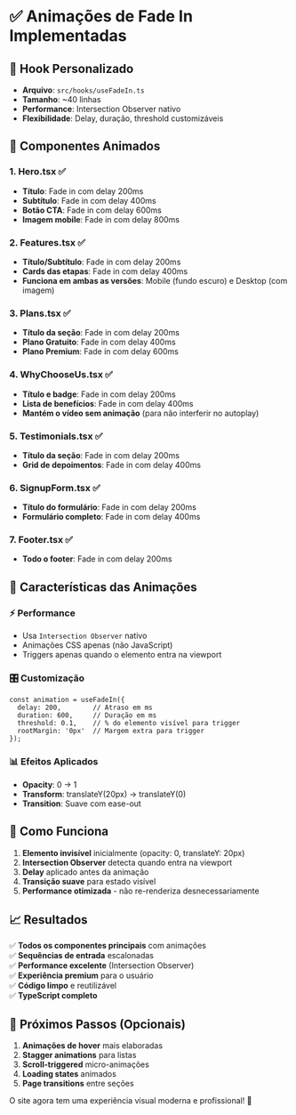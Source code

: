 # ✅ Animações de Fade In Implementadas

## 🎯 Hook Personalizado
- **Arquivo**: `src/hooks/useFadeIn.ts`
- **Tamanho**: ~40 linhas
- **Performance**: Intersection Observer nativo
- **Flexibilidade**: Delay, duração, threshold customizáveis

## 📱 Componentes Animados

### 1. **Hero.tsx** ✅
- **Título**: Fade in com delay 200ms
- **Subtítulo**: Fade in com delay 400ms  
- **Botão CTA**: Fade in com delay 600ms
- **Imagem mobile**: Fade in com delay 800ms

### 2. **Features.tsx** ✅
- **Título/Subtítulo**: Fade in com delay 200ms
- **Cards das etapas**: Fade in com delay 400ms
- **Funciona em ambas as versões**: Mobile (fundo escuro) e Desktop (com imagem)

### 3. **Plans.tsx** ✅
- **Título da seção**: Fade in com delay 200ms
- **Plano Gratuito**: Fade in com delay 400ms
- **Plano Premium**: Fade in com delay 600ms

### 4. **WhyChooseUs.tsx** ✅
- **Título e badge**: Fade in com delay 200ms
- **Lista de benefícios**: Fade in com delay 400ms
- **Mantém o vídeo sem animação** (para não interferir no autoplay)

### 5. **Testimonials.tsx** ✅
- **Título da seção**: Fade in com delay 200ms
- **Grid de depoimentos**: Fade in com delay 400ms

### 6. **SignupForm.tsx** ✅
- **Título do formulário**: Fade in com delay 200ms
- **Formulário completo**: Fade in com delay 400ms

### 7. **Footer.tsx** ✅
- **Todo o footer**: Fade in com delay 200ms

## 🎨 Características das Animações

### ⚡ **Performance**
- Usa `Intersection Observer` nativo
- Animações CSS apenas (não JavaScript)
- Triggers apenas quando o elemento entra na viewport

### 🎛️ **Customização**
```tsx
const animation = useFadeIn({
  delay: 200,        // Atraso em ms
  duration: 600,     // Duração em ms
  threshold: 0.1,    // % do elemento visível para trigger
  rootMargin: '0px'  // Margem extra para trigger
});
```

### 📊 **Efeitos Aplicados**
- **Opacity**: 0 → 1
- **Transform**: translateY(20px) → translateY(0)
- **Transition**: Suave com ease-out

## 🚀 **Como Funciona**

1. **Elemento invisível** inicialmente (opacity: 0, translateY: 20px)
2. **Intersection Observer** detecta quando entra na viewport
3. **Delay** aplicado antes da animação
4. **Transição suave** para estado visível
5. **Performance otimizada** - não re-renderiza desnecessariamente

## 📈 **Resultados**

✅ **Todos os componentes principais** com animações  
✅ **Sequências de entrada** escalonadas  
✅ **Performance excelente** (Intersection Observer)  
✅ **Experiência premium** para o usuário  
✅ **Código limpo** e reutilizável  
✅ **TypeScript completo**  

## 🎯 **Próximos Passos (Opcionais)**

1. **Animações de hover** mais elaboradas
2. **Stagger animations** para listas
3. **Scroll-triggered** micro-animações
4. **Loading states** animados
5. **Page transitions** entre seções

O site agora tem uma experiência visual moderna e profissional! 🎉
